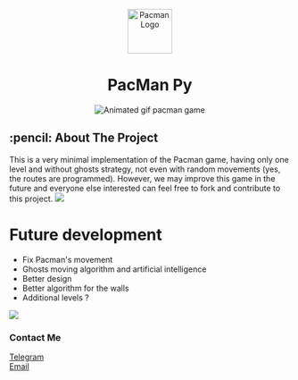 <p align="center"> 
  <img src="https://user-images.githubusercontent.com/72719359/169643138-e24b241f-cf59-4fb1-b176-9e33dd02b27f.jpg" alt="Pacman Logo" width="80px" height="80px">
</p>
<h1 align="center"> PacMan Py </h1>

<p align="center"> 
  <img src="https://user-images.githubusercontent.com/72719359/169643175-94d8a429-ca55-4dd6-af3a-dc51361887d8.png" alt="Animated gif pacman game">
</p>
<!-- ABOUT THE PROJECT -->
<h2 id="about-the-project"> :pencil: About The Project</h2>
This is a very minimal implementation of the Pacman game, having only one level and without ghosts strategy, not even with random movements (yes, the routes are programmed). However, we may improve this game in the future and everyone else interested can feel free to fork and contribute to this project.

<img src="https://user-images.githubusercontent.com/72719359/169643297-d6ec554b-5980-4c54-8d67-23319763436b.png">

# Future development
* Fix Pacman's movement
* Ghosts moving algorithm and artificial intelligence
* Better design
* Better algorithm for the walls
* Additional levels ?

<img src="https://user-images.githubusercontent.com/72719359/169643297-d6ec554b-5980-4c54-8d67-23319763436b.png">


<h3>Contact Me</h3>
<a href="https://t.me/LampStack">Telegram</a><br>
<a href="mailto:xialop@outlook.com">Email</a>
